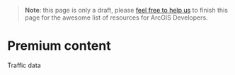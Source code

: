 > **Note**: this page is only a draft, please [feel free to help us](https://github.com/hhkaos/awesome-arcgis#contributions) to finish this page for the awesome list of resources for ArcGIS Developers.

# Premium content

Traffic data
